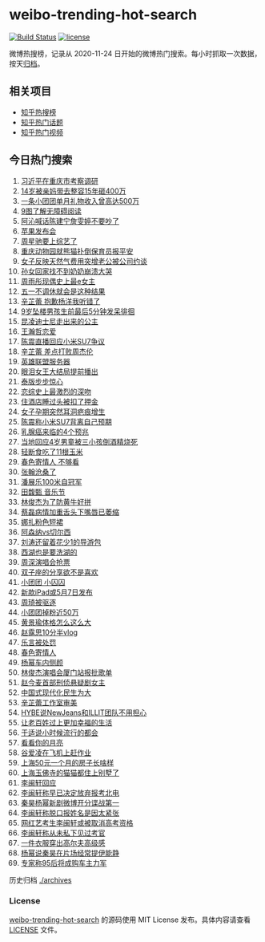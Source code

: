 # weibo-trending-hot-search

[![Build Status](https://github.com/justjavac/weibo-trending-hot-search/workflows/ci/badge.svg?branch=master)](https://github.com/justjavac/weibo-trending-hot-search/actions)
[![license](https://img.shields.io/github/license/justjavac/weibo-trending-hot-search)](https://github.com/justjavac/weibo-trending-hot-search/blob/master/LICENSE)

微博热搜榜，记录从 2020-11-24 日开始的微博热门搜索。每小时抓取一次数据，按天[归档](./archives)。

## 相关项目

- [知乎热搜榜](https://github.com/justjavac/zhihu-trending-top-search)
- [知乎热门话题](https://github.com/justjavac/zhihu-trending-hot-questions)
- [知乎热门视频](https://github.com/justjavac/zhihu-trending-hot-video)

## 今日热门搜索

<!-- BEGIN -->
<!-- 最后更新时间 Wed Apr 24 2024 04:07:55 GMT+0800 (China Standard Time) -->

1. [习近平在重庆市考察调研](https://s.weibo.com//weibo?q=%23%E4%B9%A0%E8%BF%91%E5%B9%B3%E5%9C%A8%E9%87%8D%E5%BA%86%E5%B8%82%E8%80%83%E5%AF%9F%E8%B0%83%E7%A0%94%23&Refer=new_time)
1. [14岁被亲妈带去整容15年砸400万](https://s.weibo.com//weibo?q=%2314%E5%B2%81%E8%A2%AB%E4%BA%B2%E5%A6%88%E5%B8%A6%E5%8E%BB%E6%95%B4%E5%AE%B915%E5%B9%B4%E7%A0%B8400%E4%B8%87%23&t=31&band_rank=2&Refer=top)
1. [一条小团团单月礼物收入曾高达500万](https://s.weibo.com//weibo?q=%23%E4%B8%80%E6%9D%A1%E5%B0%8F%E5%9B%A2%E5%9B%A2%E5%8D%95%E6%9C%88%E7%A4%BC%E7%89%A9%E6%94%B6%E5%85%A5%E6%9B%BE%E9%AB%98%E8%BE%BE500%E4%B8%87%23&t=31&band_rank=50&Refer=top)
1. [9图了解无障碍阅读](https://s.weibo.com//weibo?q=%239%E5%9B%BE%E4%BA%86%E8%A7%A3%E6%97%A0%E9%9A%9C%E7%A2%8D%E9%98%85%E8%AF%BB%23&t=31&band_rank=3&Refer=top)
1. [阿沁喊话陈建宁詹雯婷不要吵了](https://s.weibo.com//weibo?q=%23%E9%98%BF%E6%B2%81%E5%96%8A%E8%AF%9D%E9%99%88%E5%BB%BA%E5%AE%81%E8%A9%B9%E9%9B%AF%E5%A9%B7%E4%B8%8D%E8%A6%81%E5%90%B5%E4%BA%86%23&t=31&band_rank=7&Refer=top)
1. [苹果发布会](https://s.weibo.com//weibo?q=%23%E8%8B%B9%E6%9E%9C%E5%8F%91%E5%B8%83%E4%BC%9A%23&t=31&band_rank=6&Refer=top)
1. [周星驰要上综艺了](https://s.weibo.com//weibo?q=%23%E5%91%A8%E6%98%9F%E9%A9%B0%E8%A6%81%E4%B8%8A%E7%BB%BC%E8%89%BA%E4%BA%86%23&t=31&band_rank=22&Refer=top)
1. [重庆动物园就熊猫扑倒保育员报平安](https://s.weibo.com//weibo?q=%23%E9%87%8D%E5%BA%86%E5%8A%A8%E7%89%A9%E5%9B%AD%E5%B0%B1%E7%86%8A%E7%8C%AB%E6%89%91%E5%80%92%E4%BF%9D%E8%82%B2%E5%91%98%E6%8A%A5%E5%B9%B3%E5%AE%89%23&t=31&band_rank=49&Refer=top)
1. [女子反映天然气费用突增老公被公司约谈](https://s.weibo.com//weibo?q=%23%E5%A5%B3%E5%AD%90%E5%8F%8D%E6%98%A0%E5%A4%A9%E7%84%B6%E6%B0%94%E8%B4%B9%E7%94%A8%E7%AA%81%E5%A2%9E%E8%80%81%E5%85%AC%E8%A2%AB%E5%85%AC%E5%8F%B8%E7%BA%A6%E8%B0%88%23&t=31&band_rank=19&Refer=top)
1. [孙女回家找不到奶奶崩溃大哭](https://s.weibo.com//weibo?q=%23%E5%AD%99%E5%A5%B3%E5%9B%9E%E5%AE%B6%E6%89%BE%E4%B8%8D%E5%88%B0%E5%A5%B6%E5%A5%B6%E5%B4%A9%E6%BA%83%E5%A4%A7%E5%93%AD%23&t=31&band_rank=10&Refer=top)
1. [周雨彤现偶史上最e女主](https://s.weibo.com//weibo?q=%23%E5%91%A8%E9%9B%A8%E5%BD%A4%E7%8E%B0%E5%81%B6%E5%8F%B2%E4%B8%8A%E6%9C%80e%E5%A5%B3%E4%B8%BB%23&t=31&band_rank=27&Refer=top)
1. [五一不调休就会是这种结果](https://s.weibo.com//weibo?q=%23%E4%BA%94%E4%B8%80%E4%B8%8D%E8%B0%83%E4%BC%91%E5%B0%B1%E4%BC%9A%E6%98%AF%E8%BF%99%E7%A7%8D%E7%BB%93%E6%9E%9C%23&t=31&band_rank=11&Refer=top)
1. [辛芷蕾 抱歉杨洋我听错了](https://s.weibo.com//weibo?q=%E8%BE%9B%E8%8A%B7%E8%95%BE%20%E6%8A%B1%E6%AD%89%E6%9D%A8%E6%B4%8B%E6%88%91%E5%90%AC%E9%94%99%E4%BA%86&t=31&band_rank=14&Refer=top)
1. [9岁坠楼男孩生前最后5分钟发呆徘徊](https://s.weibo.com//weibo?q=%239%E5%B2%81%E5%9D%A0%E6%A5%BC%E7%94%B7%E5%AD%A9%E7%94%9F%E5%89%8D%E6%9C%80%E5%90%8E5%E5%88%86%E9%92%9F%E5%8F%91%E5%91%86%E5%BE%98%E5%BE%8A%23&t=31&band_rank=13&Refer=top)
1. [昆凌迪士尼走出来的公主](https://s.weibo.com//weibo?q=%23%E6%98%86%E5%87%8C%E8%BF%AA%E5%A3%AB%E5%B0%BC%E8%B5%B0%E5%87%BA%E6%9D%A5%E7%9A%84%E5%85%AC%E4%B8%BB%23&t=31&band_rank=16&Refer=top)
1. [王瀚哲恋爱](https://s.weibo.com//weibo?q=%E7%8E%8B%E7%80%9A%E5%93%B2%E6%81%8B%E7%88%B1&t=31&band_rank=12&Refer=top)
1. [陈震直播回应小米SU7争议](https://s.weibo.com//weibo?q=%E9%99%88%E9%9C%87%E7%9B%B4%E6%92%AD%E5%9B%9E%E5%BA%94%E5%B0%8F%E7%B1%B3SU7%E4%BA%89%E8%AE%AE&t=31&band_rank=35&Refer=top)
1. [辛芷蕾 差点打败周杰伦](https://s.weibo.com//weibo?q=%E8%BE%9B%E8%8A%B7%E8%95%BE%20%E5%B7%AE%E7%82%B9%E6%89%93%E8%B4%A5%E5%91%A8%E6%9D%B0%E4%BC%A6&t=31&band_rank=40&Refer=top)
1. [英雄联盟服务器](https://s.weibo.com//weibo?q=%E8%8B%B1%E9%9B%84%E8%81%94%E7%9B%9F%E6%9C%8D%E5%8A%A1%E5%99%A8&t=31&band_rank=45&Refer=top)
1. [眼泪女王大结局提前播出](https://s.weibo.com//weibo?q=%23%E7%9C%BC%E6%B3%AA%E5%A5%B3%E7%8E%8B%E5%A4%A7%E7%BB%93%E5%B1%80%E6%8F%90%E5%89%8D%E6%92%AD%E5%87%BA%23&t=31&band_rank=9&Refer=top)
1. [泰版步步惊心](https://s.weibo.com//weibo?q=%23%E6%B3%B0%E7%89%88%E6%AD%A5%E6%AD%A5%E6%83%8A%E5%BF%83%23&t=31&band_rank=18&Refer=top)
1. [恋综史上最激烈的深吻](https://s.weibo.com//weibo?q=%E6%81%8B%E7%BB%BC%E5%8F%B2%E4%B8%8A%E6%9C%80%E6%BF%80%E7%83%88%E7%9A%84%E6%B7%B1%E5%90%BB&t=31&band_rank=21&Refer=top)
1. [住酒店睡过头被扣了押金](https://s.weibo.com//weibo?q=%E4%BD%8F%E9%85%92%E5%BA%97%E7%9D%A1%E8%BF%87%E5%A4%B4%E8%A2%AB%E6%89%A3%E4%BA%86%E6%8A%BC%E9%87%91&t=31&band_rank=25&Refer=top)
1. [女子孕期突然耳洞疤痕增生](https://s.weibo.com//weibo?q=%23%E5%A5%B3%E5%AD%90%E5%AD%95%E6%9C%9F%E7%AA%81%E7%84%B6%E8%80%B3%E6%B4%9E%E7%96%A4%E7%97%95%E5%A2%9E%E7%94%9F%23&t=31&band_rank=22&Refer=top)
1. [陈震称小米SU7背离自己预期](https://s.weibo.com//weibo?q=%23%E9%99%88%E9%9C%87%E7%A7%B0%E5%B0%8F%E7%B1%B3SU7%E8%83%8C%E7%A6%BB%E8%87%AA%E5%B7%B1%E9%A2%84%E6%9C%9F%23&t=31&band_rank=23&Refer=top)
1. [乳腺癌来临的4个预兆](https://s.weibo.com//weibo?q=%23%E4%B9%B3%E8%85%BA%E7%99%8C%E6%9D%A5%E4%B8%B4%E7%9A%844%E4%B8%AA%E9%A2%84%E5%85%86%23&t=31&band_rank=24&Refer=top)
1. [当地回应4岁男童被三小孩倒酒精烧死](https://s.weibo.com//weibo?q=%23%E5%BD%93%E5%9C%B0%E5%9B%9E%E5%BA%944%E5%B2%81%E7%94%B7%E7%AB%A5%E8%A2%AB%E4%B8%89%E5%B0%8F%E5%AD%A9%E5%80%92%E9%85%92%E7%B2%BE%E7%83%A7%E6%AD%BB%23&t=31&band_rank=29&Refer=top)
1. [轻断食吃了11根玉米](https://s.weibo.com//weibo?q=%23%E8%BD%BB%E6%96%AD%E9%A3%9F%E5%90%83%E4%BA%8611%E6%A0%B9%E7%8E%89%E7%B1%B3%23&t=31&band_rank=15&Refer=top)
1. [春色寄情人 不够看](https://s.weibo.com//weibo?q=%E6%98%A5%E8%89%B2%E5%AF%84%E6%83%85%E4%BA%BA%20%E4%B8%8D%E5%A4%9F%E7%9C%8B&t=31&band_rank=33&Refer=top)
1. [张翰沧桑了](https://s.weibo.com//weibo?q=%E5%BC%A0%E7%BF%B0%E6%B2%A7%E6%A1%91%E4%BA%86&t=31&band_rank=38&Refer=top)
1. [潘展乐100米自冠军](https://s.weibo.com//weibo?q=%23%E6%BD%98%E5%B1%95%E4%B9%90100%E7%B1%B3%E8%87%AA%E5%86%A0%E5%86%9B%23&t=31&band_rank=30&Refer=top)
1. [田馥甄 音乐节](https://s.weibo.com//weibo?q=%E7%94%B0%E9%A6%A5%E7%94%84%20%E9%9F%B3%E4%B9%90%E8%8A%82&t=31&band_rank=31&Refer=top)
1. [林俊杰为了防黄牛好拼](https://s.weibo.com//weibo?q=%23%E6%9E%97%E4%BF%8A%E6%9D%B0%E4%B8%BA%E4%BA%86%E9%98%B2%E9%BB%84%E7%89%9B%E5%A5%BD%E6%8B%BC%23&t=31&band_rank=7&Refer=top)
1. [蔡磊病情加重舌头下嘴唇已萎缩](https://s.weibo.com//weibo?q=%23%E8%94%A1%E7%A3%8A%E7%97%85%E6%83%85%E5%8A%A0%E9%87%8D%E8%88%8C%E5%A4%B4%E4%B8%8B%E5%98%B4%E5%94%87%E5%B7%B2%E8%90%8E%E7%BC%A9%23&t=31&band_rank=29&Refer=top)
1. [娜扎粉色短裙](https://s.weibo.com//weibo?q=%23%E5%A8%9C%E6%89%8E%E7%B2%89%E8%89%B2%E7%9F%AD%E8%A3%99%23&t=31&band_rank=34&Refer=top)
1. [阿森纳vs切尔西](https://s.weibo.com//weibo?q=%23%E9%98%BF%E6%A3%AE%E7%BA%B3vs%E5%88%87%E5%B0%94%E8%A5%BF%23&t=31&band_rank=41&Refer=top)
1. [刘涛还留着花少1的导游包](https://s.weibo.com//weibo?q=%23%E5%88%98%E6%B6%9B%E8%BF%98%E7%95%99%E7%9D%80%E8%8A%B1%E5%B0%911%E7%9A%84%E5%AF%BC%E6%B8%B8%E5%8C%85%23&t=31&band_rank=36&Refer=top)
1. [西湖也是要洗湖的](https://s.weibo.com//weibo?q=%23%E8%A5%BF%E6%B9%96%E4%B9%9F%E6%98%AF%E8%A6%81%E6%B4%97%E6%B9%96%E7%9A%84%23&t=31&band_rank=46&Refer=top)
1. [周深演唱会抢票](https://s.weibo.com//weibo?q=%E5%91%A8%E6%B7%B1%E6%BC%94%E5%94%B1%E4%BC%9A%E6%8A%A2%E7%A5%A8&t=31&band_rank=43&Refer=top)
1. [双子座的分享欲不是喜欢](https://s.weibo.com//weibo?q=%23%E5%8F%8C%E5%AD%90%E5%BA%A7%E7%9A%84%E5%88%86%E4%BA%AB%E6%AC%B2%E4%B8%8D%E6%98%AF%E5%96%9C%E6%AC%A2%23&t=31&band_rank=39&Refer=top)
1. [小团团 小囚囚](https://s.weibo.com//weibo?q=%E5%B0%8F%E5%9B%A2%E5%9B%A2%20%E5%B0%8F%E5%9B%9A%E5%9B%9A&t=31&band_rank=44&Refer=top)
1. [新款iPad或5月7日发布](https://s.weibo.com//weibo?q=%23%E6%96%B0%E6%AC%BEiPad%E6%88%965%E6%9C%887%E6%97%A5%E5%8F%91%E5%B8%83%23&t=31&band_rank=34&Refer=top)
1. [周琦被驱逐](https://s.weibo.com//weibo?q=%23%E5%91%A8%E7%90%A6%E8%A2%AB%E9%A9%B1%E9%80%90%23&t=31&band_rank=20&Refer=top)
1. [小团团掉粉近50万](https://s.weibo.com//weibo?q=%23%E5%B0%8F%E5%9B%A2%E5%9B%A2%E6%8E%89%E7%B2%89%E8%BF%9150%E4%B8%87%23&t=31&band_rank=43&Refer=top)
1. [黄景瑜体格怎么这么大](https://s.weibo.com//weibo?q=%E9%BB%84%E6%99%AF%E7%91%9C%E4%BD%93%E6%A0%BC%E6%80%8E%E4%B9%88%E8%BF%99%E4%B9%88%E5%A4%A7&t=31&band_rank=26&Refer=top)
1. [赵露思10分半vlog](https://s.weibo.com//weibo?q=%23%E8%B5%B5%E9%9C%B2%E6%80%9D10%E5%88%86%E5%8D%8Avlog%23&t=31&band_rank=28&Refer=top)
1. [乐言被处罚](https://s.weibo.com//weibo?q=%23%E4%B9%90%E8%A8%80%E8%A2%AB%E5%A4%84%E7%BD%9A%23&t=31&band_rank=37&Refer=top)
1. [春色寄情人](https://s.weibo.com//weibo?q=%E6%98%A5%E8%89%B2%E5%AF%84%E6%83%85%E4%BA%BA&t=31&band_rank=46&Refer=top)
1. [杨幂车内侧颜](https://s.weibo.com//weibo?q=%23%E6%9D%A8%E5%B9%82%E8%BD%A6%E5%86%85%E4%BE%A7%E9%A2%9C%23&t=31&band_rank=37&Refer=top)
1. [林俊杰演唱会厦门站报批歌单](https://s.weibo.com//weibo?q=%23%E6%9E%97%E4%BF%8A%E6%9D%B0%E6%BC%94%E5%94%B1%E4%BC%9A%E5%8E%A6%E9%97%A8%E7%AB%99%E6%8A%A5%E6%89%B9%E6%AD%8C%E5%8D%95%23&t=31&band_rank=41&Refer=top)
1. [赵今麦首部刑侦悬疑剧女主](https://s.weibo.com//weibo?q=%23%E8%B5%B5%E4%BB%8A%E9%BA%A6%E9%A6%96%E9%83%A8%E5%88%91%E4%BE%A6%E6%82%AC%E7%96%91%E5%89%A7%E5%A5%B3%E4%B8%BB%23&t=31&band_rank=41&Refer=top)
1. [中国式现代化民生为大](https://s.weibo.com//weibo?q=%23%E4%B8%AD%E5%9B%BD%E5%BC%8F%E7%8E%B0%E4%BB%A3%E5%8C%96%E6%B0%91%E7%94%9F%E4%B8%BA%E5%A4%A7%23&Refer=new_time)
1. [辛芷蕾工作室审美](https://s.weibo.com//weibo?q=%23%E8%BE%9B%E8%8A%B7%E8%95%BE%E5%B7%A5%E4%BD%9C%E5%AE%A4%E5%AE%A1%E7%BE%8E%23&t=31&band_rank=28&Refer=top)
1. [HYBE说NewJeans和ILLIT团队不用担心](https://s.weibo.com//weibo?q=%23HYBE%E8%AF%B4NewJeans%E5%92%8CILLIT%E5%9B%A2%E9%98%9F%E4%B8%8D%E7%94%A8%E6%8B%85%E5%BF%83%23&t=31&band_rank=49&Refer=top)
1. [让老百姓过上更加幸福的生活](https://s.weibo.com//weibo?q=%23%E8%AE%A9%E8%80%81%E7%99%BE%E5%A7%93%E8%BF%87%E4%B8%8A%E6%9B%B4%E5%8A%A0%E5%B9%B8%E7%A6%8F%E7%9A%84%E7%94%9F%E6%B4%BB%23&Refer=new_time)
1. [于适说小时候流行的都会](https://s.weibo.com//weibo?q=%23%E4%BA%8E%E9%80%82%E8%AF%B4%E5%B0%8F%E6%97%B6%E5%80%99%E6%B5%81%E8%A1%8C%E7%9A%84%E9%83%BD%E4%BC%9A%23&t=31&band_rank=39&Refer=top)
1. [看看你的月亮](https://s.weibo.com//weibo?q=%23%E7%9C%8B%E7%9C%8B%E4%BD%A0%E7%9A%84%E6%9C%88%E4%BA%AE%23&t=31&band_rank=49&Refer=top)
1. [谷爱凌在飞机上赶作业](https://s.weibo.com//weibo?q=%23%E8%B0%B7%E7%88%B1%E5%87%8C%E5%9C%A8%E9%A3%9E%E6%9C%BA%E4%B8%8A%E8%B5%B6%E4%BD%9C%E4%B8%9A%23&t=31&band_rank=25&Refer=top)
1. [上海50元一个月的房子长啥样](https://s.weibo.com//weibo?q=%23%E4%B8%8A%E6%B5%B750%E5%85%83%E4%B8%80%E4%B8%AA%E6%9C%88%E7%9A%84%E6%88%BF%E5%AD%90%E9%95%BF%E5%95%A5%E6%A0%B7%23&t=31&band_rank=5&Refer=top)
1. [上海玉佛寺的猫猫都住上别墅了](https://s.weibo.com//weibo?q=%23%E4%B8%8A%E6%B5%B7%E7%8E%89%E4%BD%9B%E5%AF%BA%E7%9A%84%E7%8C%AB%E7%8C%AB%E9%83%BD%E4%BD%8F%E4%B8%8A%E5%88%AB%E5%A2%85%E4%BA%86%23&t=31&band_rank=10&Refer=top)
1. [李闽轩回应](https://s.weibo.com//weibo?q=%23%E6%9D%8E%E9%97%BD%E8%BD%A9%E5%9B%9E%E5%BA%94%23&t=31&band_rank=1&Refer=top)
1. [李闽轩称早已决定放弃报考北电](https://s.weibo.com//weibo?q=%23%E6%9D%8E%E9%97%BD%E8%BD%A9%E7%A7%B0%E6%97%A9%E5%B7%B2%E5%86%B3%E5%AE%9A%E6%94%BE%E5%BC%83%E6%8A%A5%E8%80%83%E5%8C%97%E7%94%B5%23&t=31&band_rank=4&Refer=top)
1. [秦昊杨幂新剧微博开分谍战第一](https://s.weibo.com//weibo?q=%23%E7%A7%A6%E6%98%8A%E6%9D%A8%E5%B9%82%E6%96%B0%E5%89%A7%E5%BE%AE%E5%8D%9A%E5%BC%80%E5%88%86%E8%B0%8D%E6%88%98%E7%AC%AC%E4%B8%80%23&t=31&band_rank=42&Refer=top)
1. [李闽轩称脱口报姓名是因太紧张](https://s.weibo.com//weibo?q=%23%E6%9D%8E%E9%97%BD%E8%BD%A9%E7%A7%B0%E8%84%B1%E5%8F%A3%E6%8A%A5%E5%A7%93%E5%90%8D%E6%98%AF%E5%9B%A0%E5%A4%AA%E7%B4%A7%E5%BC%A0%23&t=31&band_rank=8&Refer=top)
1. [网红艺考生李闽轩或被取消高考资格](https://s.weibo.com//weibo?q=%23%E7%BD%91%E7%BA%A2%E8%89%BA%E8%80%83%E7%94%9F%E6%9D%8E%E9%97%BD%E8%BD%A9%E6%88%96%E8%A2%AB%E5%8F%96%E6%B6%88%E9%AB%98%E8%80%83%E8%B5%84%E6%A0%BC%23&t=31&band_rank=17&Refer=top)
1. [李闽轩称从未私下见过考官](https://s.weibo.com//weibo?q=%23%E6%9D%8E%E9%97%BD%E8%BD%A9%E7%A7%B0%E4%BB%8E%E6%9C%AA%E7%A7%81%E4%B8%8B%E8%A7%81%E8%BF%87%E8%80%83%E5%AE%98%23&t=31&band_rank=32&Refer=top)
1. [一件衣服穿出高尔夫高级感](https://s.weibo.com//weibo?q=%23%E4%B8%80%E4%BB%B6%E8%A1%A3%E6%9C%8D%E7%A9%BF%E5%87%BA%E9%AB%98%E5%B0%94%E5%A4%AB%E9%AB%98%E7%BA%A7%E6%84%9F%23&t=31&band_rank=39&Refer=top)
1. [杨幂说秦昊在片场经常提伊能静](https://s.weibo.com//weibo?q=%23%E6%9D%A8%E5%B9%82%E8%AF%B4%E7%A7%A6%E6%98%8A%E5%9C%A8%E7%89%87%E5%9C%BA%E7%BB%8F%E5%B8%B8%E6%8F%90%E4%BC%8A%E8%83%BD%E9%9D%99%23&t=31&band_rank=47&Refer=top)
1. [专家称95后将成购车主力军](https://s.weibo.com//weibo?q=%23%E4%B8%93%E5%AE%B6%E7%A7%B095%E5%90%8E%E5%B0%86%E6%88%90%E8%B4%AD%E8%BD%A6%E4%B8%BB%E5%8A%9B%E5%86%9B%23&t=31&band_rank=48&Refer=top)

<!-- END -->

历史归档 [./archives](./archives)

### License

[weibo-trending-hot-search](https://github.com/justjavac/weibo-trending-hot-search) 的源码使用 MIT License
发布。具体内容请查看 [LICENSE](./LICENSE) 文件。
